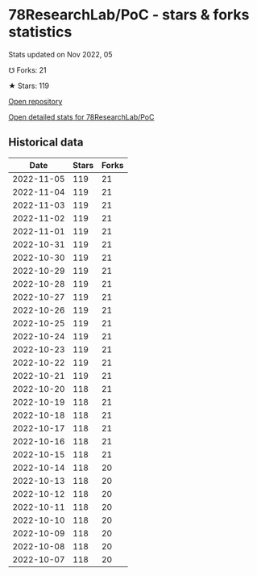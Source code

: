 # 78ResearchLab/PoC - stars & forks statistics

Stats updated on Nov 2022, 05

☋ Forks: 21

★ Stars: 119

[Open repository](https://github.com/78ResearchLab/PoC)

[Open detailed stats for 78ResearchLab/PoC](https://reviewgithub.com/rep/78ResearchLab/PoC)

## Historical data
| Date | Stars | Forks |
|------|-------|-------|
| 2022-11-05 | 119 | 21 | 
| 2022-11-04 | 119 | 21 | 
| 2022-11-03 | 119 | 21 | 
| 2022-11-02 | 119 | 21 | 
| 2022-11-01 | 119 | 21 | 
| 2022-10-31 | 119 | 21 | 
| 2022-10-30 | 119 | 21 | 
| 2022-10-29 | 119 | 21 | 
| 2022-10-28 | 119 | 21 | 
| 2022-10-27 | 119 | 21 | 
| 2022-10-26 | 119 | 21 | 
| 2022-10-25 | 119 | 21 | 
| 2022-10-24 | 119 | 21 | 
| 2022-10-23 | 119 | 21 | 
| 2022-10-22 | 119 | 21 | 
| 2022-10-21 | 119 | 21 | 
| 2022-10-20 | 118 | 21 | 
| 2022-10-19 | 118 | 21 | 
| 2022-10-18 | 118 | 21 | 
| 2022-10-17 | 118 | 21 | 
| 2022-10-16 | 118 | 21 | 
| 2022-10-15 | 118 | 21 | 
| 2022-10-14 | 118 | 20 | 
| 2022-10-13 | 118 | 20 | 
| 2022-10-12 | 118 | 20 | 
| 2022-10-11 | 118 | 20 | 
| 2022-10-10 | 118 | 20 | 
| 2022-10-09 | 118 | 20 | 
| 2022-10-08 | 118 | 20 | 
| 2022-10-07 | 118 | 20 | 


